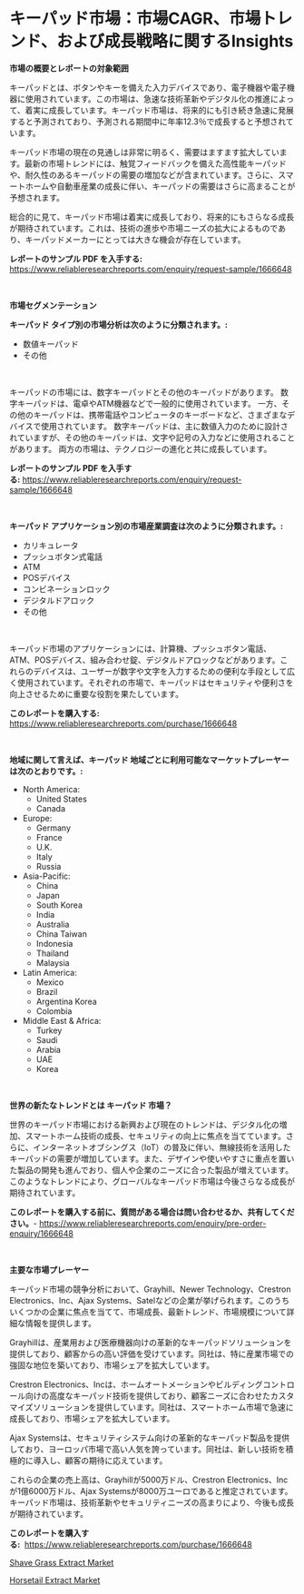 <p><h1>キーパッド市場：市場CAGR、市場トレンド、および成長戦略に関するInsights</h1></p><p><strong>市場の概要とレポートの対象範囲</strong></p>
<p><p>キーパッドとは、ボタンやキーを備えた入力デバイスであり、電子機器や電子機器に使用されています。この市場は、急速な技術革新やデジタル化の推進によって、着実に成長しています。キーパッド市場は、将来的にも引き続き急速に発展すると予測されており、予測される期間中に年率12.3％で成長すると予想されています。</p><p>キーパッド市場の現在の見通しは非常に明るく、需要はますます拡大しています。最新の市場トレンドには、触覚フィードバックを備えた高性能キーパッドや、耐久性のあるキーパッドの需要の増加などが含まれています。さらに、スマートホームや自動車産業の成長に伴い、キーパッドの需要はさらに高まることが予想されます。</p><p>総合的に見て、キーパッド市場は着実に成長しており、将来的にもさらなる成長が期待されています。これは、技術の進歩や市場ニーズの拡大によるものであり、キーパッドメーカーにとっては大きな機会が存在しています。</p></p>
<p><strong>レポートのサンプル PDF を入手する:</strong> <a href="https://www.reliableresearchreports.com/enquiry/request-sample/1666648">https://www.reliableresearchreports.com/enquiry/request-sample/1666648</a></p>
<p>&nbsp;</p>
<p><strong>市場セグメンテーション</strong></p>
<p><strong>キーパッド タイプ別の市場分析は次のように分類されます。:</strong></p>
<p><ul><li>数値キーパッド</li><li>その他</li></ul></p>
<p>&nbsp;</p>
<p><p>キーパッドの市場には、数字キーパッドとその他のキーパッドがあります。 数字キーパッドは、電卓やATM機器などで一般的に使用されています。 一方、その他のキーパッドは、携帯電話やコンピュータのキーボードなど、さまざまなデバイスで使用されています。 数字キーパッドは、主に数値入力のために設計されていますが、その他のキーパッドは、文字や記号の入力などに使用されることがあります。 両方の市場は、テクノロジーの進化と共に成長しています。</p></p>
<p><strong>レポートのサンプル PDF を入手する:</strong>&nbsp;<a href="https://www.reliableresearchreports.com/enquiry/request-sample/1666648">https://www.reliableresearchreports.com/enquiry/request-sample/1666648</a></p>
<p>&nbsp;</p>
<p><strong> キーパッド アプリケーション別の市場産業調査は次のように分類されます。:</strong></p>
<p><ul><li>カリキュレータ</li><li>プッシュボタン式電話</li><li>ATM</li><li>POSデバイス</li><li>コンビネーションロック</li><li>デジタルドアロック</li><li>その他</li></ul></p>
<p>&nbsp;</p>
<p><p>キーパッド市場のアプリケーションには、計算機、プッシュボタン電話、ATM、POSデバイス、組み合わせ錠、デジタルドアロックなどがあります。これらのデバイスは、ユーザーが数字や文字を入力するための便利な手段として広く使用されています。それぞれの市場で、キーパッドはセキュリティや便利さを向上させるために重要な役割を果たしています。</p></p>
<p><strong>このレポートを購入する:</strong>&nbsp; <a href="https://www.reliableresearchreports.com/purchase/1666648">https://www.reliableresearchreports.com/purchase/1666648</a></p>
<p>&nbsp;</p>
<p><strong>地域に関して言えば、キーパッド 地域ごとに利用可能なマーケットプレーヤーは次のとおりです。:</strong></p>
<p><ul>
    <li>
        North America:
        <ul>
            <li>United States</li>
            <li>Canada</li>
        </ul>
    </li>
    <li>
        Europe:
        <ul>
            <li>Germany</li>
            <li>France</li>
            <li>U.K.</li>
            <li>Italy</li>
            <li>Russia</li>
        </ul>
    </li>
    <li>
        Asia-Pacific:
        <ul>
            <li>China</li>
            <li>Japan</li>
            <li>South Korea</li>
            <li>India</li>
            <li>Australia</li>
            <li>China Taiwan</li>
            <li>Indonesia</li>
            <li>Thailand</li>
            <li>Malaysia</li>
        </ul>
    </li>
    <li>
        Latin America:
        <ul>
            <li>Mexico</li>
            <li>Brazil</li>
            <li>Argentina Korea</li>
            <li>Colombia</li>
        </ul>
    </li>
    <li>
        Middle East & Africa:
        <ul>
            <li>Turkey</li>
            <li>Saudi</li>
            <li>Arabia</li>
            <li>UAE</li>
            <li>Korea</li>
        </ul>
    </li>
    </ul></p>
<p>&nbsp;</p>
<p><strong>世界の新たなトレンドとは キーパッド 市場？</strong></p>
<p><p>世界のキーパッド市場における新興および現在のトレンドは、デジタル化の増加、スマートホーム技術の成長、セキュリティの向上に焦点を当てています。さらに、インターネットオブシングス（IoT）の普及に伴い、無線技術を活用したキーパッドの需要が増加しています。また、デザインや使いやすさに重点を置いた製品の開発も進んでおり、個人や企業のニーズに合った製品が増えています。このようなトレンドにより、グローバルなキーパッド市場は今後さらなる成長が期待されています。</p></p>
<p><strong>このレポートを購入する前に、質問がある場合は問い合わせるか、共有してください。</strong>- <a href="https://www.reliableresearchreports.com/enquiry/pre-order-enquiry/1666648">https://www.reliableresearchreports.com/enquiry/pre-order-enquiry/1666648</a></p>
<p>&nbsp;</p>
<p><strong>主要な市場プレーヤー</strong></p>
<p><p>キーパッド市場の競争分析において、Grayhill、Newer Technology、Crestron Electronics、Inc、Ajax Systems、Satelなどの企業が挙げられます。このうちいくつかの企業に焦点を当てて、市場成長、最新トレンド、市場規模について詳細な情報を提供します。</p><p>Grayhillは、産業用および医療機器向けの革新的なキーパッドソリューションを提供しており、顧客からの高い評価を受けています。同社は、特に産業市場での強固な地位を築いており、市場シェアを拡大しています。</p><p>Crestron Electronics、Incは、ホームオートメーションやビルディングコントロール向けの高度なキーパッド技術を提供しており、顧客ニーズに合わせたカスタマイズソリューションを提供しています。同社は、スマートホーム市場で急速に成長しており、市場シェアを拡大しています。</p><p>Ajax Systemsは、セキュリティシステム向けの革新的なキーパッド製品を提供しており、ヨーロッパ市場で高い人気を誇っています。同社は、新しい技術を積極的に導入し、顧客の期待に応えています。</p><p>これらの企業の売上高は、Grayhillが5000万ドル、Crestron Electronics、Incが1億6000万ドル、Ajax Systemsが8000万ユーロであると推定されています。キーパッド市場は、技術革新やセキュリティニーズの高まりにより、今後も成長が期待されています。</p></p>
<p><strong>このレポートを購入する:</strong>&nbsp;&nbsp;<a href="https://www.reliableresearchreports.com/purchase/1666648">https://www.reliableresearchreports.com/purchase/1666648</a></p>
<p><p><a href="https://nifty-kite-d51.notion.site/Shave-Grass-Extract-Market-Share-Market-New-Trends-Analysis-Report-By-Type-By-Application-By-End-8dbd778a706e4be1810f92da1b1d2a21">Shave Grass Extract Market</a></p><p><a href="https://five-trouble-98a.notion.site/Horsetail-Extract-Market-Research-Report-Provides-thorough-Industry-Overview-which-offers-an-In-Dep-2596474456474787ac47a7aa80d3dfc4">Horsetail Extract Market</a></p></p>